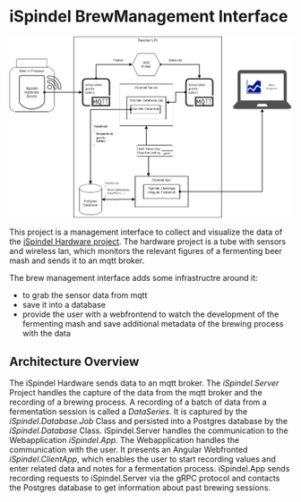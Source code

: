 # iSpindel BrewManagement Interface

![Overview Diagram](doc/Overview.png)

This project is a management interface to collect and visualize the data of the [iSpindel Hardware project](https://www.ispindel.de). The hardware project is a tube with sensors and wireless lan, which monitors the relevant figures of a fermenting beer mash and sends it to an mqtt broker.

The brew management interface adds some infrastructre around it:
- to grab the sensor data from mqtt
- save it into a database
- provide the user with a webfrontend to watch the development of the fermenting mash and save additional metadata of the brewing process with the data

## Architecture Overview

The iSpindel Hardware sends data to an mqtt broker. The _iSpindel.Server_ Project handles the capture of the data from the mqtt broker and the recording of a brewing process. A recording of a batch of data from a fermentation session is called a *DataSeries*. It is captured by the _iSpindel.Database.Job_ Class and persisted into a Postgres database by the _iSpindel.Database_ Class. iSpindel.Server handles the communication to the Webapplication _iSpindel.App_. The Webapplication handles the communication with the user. It presents an Angular Webfronted _iSpindel.ClientApp_, which enables the user to start recording values and enter related data and notes for a fermentation process. iSpindel.App sends recording requests to iSpindel.Server via the gRPC protocol and contacts the Postgres database to get information about past brewing sessions.